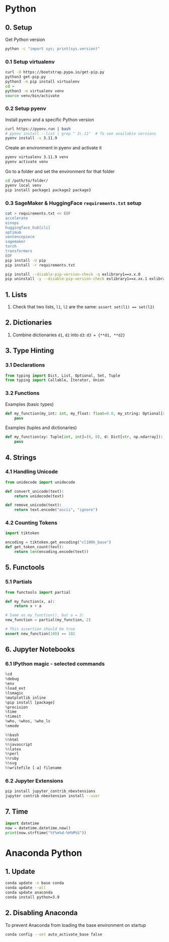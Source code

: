 # Python

## 0. Setup

Get Python version

```bash
python -c "import sys; print(sys.version)"
```

### 0.1 Setup virtualenv

```bash
curl -O https://bootstrap.pypa.io/get-pip.py
python3 get-pip.py
python3 -m pip install virtualenv
cd ~
python3 -m virtualenv venv
source venv/bin/activate
```


### 0.2 Setup pyenv

Install pyenv and a specific Python version

```bash
curl https://pyenv.run | bash
# pyenv install --list | grep " 3\.11"  # To see available versions
pyenv install -v 3.11.9
```

Create an environment in pyenv and activate it

```bash
pyenv virtualenv 3.11.9 venv
pyenv activate venv
```

Go to a folder and set the environment for that folder

```bash
cd /path/to/folder/
pyenv local venv
pip install package1 package2 package3
```


### 0.3 SageMaker & HuggingFace `requirements.txt` setup

```bash
cat > requirements.txt << EOF
accelerate
einops
huggingface_hub[cli]
optimum
sentencepiece
sagemaker
torch
transformers
EOF
pip install -U pip
pip install -r requirements.txt
```

```bash
pip install --disable-pip-version-check -q exlibrary1==x.x.0
pip uninstall -y --disable-pip-version-check exlibrary1==x.xx.1 exlibrary2==0.x.1 --quiet
```


## 1. Lists

1. Check that two lists, `l1`, `l2` are the same:
   `assert set(l1) == set(l2)`

## 2. Dictionaries

1. Combine dictionaries `d1`, `d2` into `d3`:
   `d3 = {**d1, **d2}`

## 3. Type Hinting

### 3.1 Declarations

```python
from typing import Dict, List, Optional, Set, Tuple
from typing import Callable, Iterator, Union
```

### 3.2 Functions

Examples (basic types)

```python
def my_function(my_int: int, my_float: float=0.0, my_string: Optional[str]=None, **kwargs):
    pass
```

Examples (tuples and dictionaries)

```python
def my_function(xy: Tuple[int, int]=(0, 0), d: Dict[str, np.ndarray]):
    pass
```


## 4. Strings

### 4.1 Handling Unicode

```python
from unidecode import unidecode

def convert_unicode(text):
    return unidecode(text)

def remove_unicode(text):
    return text.encode("ascii", "ignore")
```

### 4.2 Counting Tokens

```python
import tiktoken

encoding = tiktoken.get_encoding("cl100k_base")
def get_token_count(text):
    return len(encoding.encode(text))
```


## 5. Functools

### 5.1 Partials

```python
from functools import partial

def my_function(x, a):
    return x + a

# Same as my_function(), but a = 2:
new_function = partial(my_function, 2)

# This assertion should be true
assert new_function(100) == 102
```


## 6. Jupyter Notebooks

### 6.1 IPython magic - selected commands

```python
%cd
%debug
%env
%load_ext
%lsmagic
%matplotlib inline
%pip install [package]
%precision
%time
%timeit
%who, %whos, %who_ls
%xmode
```

```python
%%bash
%%html
%%javascript
%%latex
%%perl
%%ruby
%%svg
%%writefile [-a] filename
```

### 6.2 Jupyter Extensions

```bash
pip install jupyter_contrib_nbextensions
jupyter contrib nbextension install --user
```

## 7. Time

```python
import datetime
now = datetime.datetime.now()
print(now.strftime("%Y%m%d-%H%M%S"))
```

# Anaconda Python

## 1. Update

```bash
conda update -n base conda
conda update --all
conda update anaconda
conda install python=3.9
```

## 2. Disabling Anaconda

To prevent Anaconda from loading the base environment on startup

```bash
conda config --set auto_activate_base false
```
